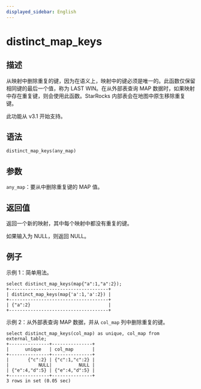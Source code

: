 ```yaml
---
displayed_sidebar: English
---
```


# distinct_map_keys

## 描述

从映射中删除重复的键，因为在语义上，映射中的键必须是唯一的。此函数仅保留相同键的最后一个值，称为 LAST WIN。在从外部表查询 MAP 数据时，如果映射中存在重复键，则会使用此函数。StarRocks 内部表会在地图中原生移除重复键。

此功能从 v3.1 开始支持。

## 语法

```Haskell
distinct_map_keys(any_map)
```

## 参数

`any_map`：要从中删除重复键的 MAP 值。

## 返回值

返回一个新的映射，其中每个映射中都没有重复的键。

如果输入为 NULL，则返回 NULL。

## 例子

示例 1：简单用法。

```plain
select distinct_map_keys(map{"a":1,"a":2});
+-------------------------------------+
| distinct_map_keys(map{'a':1,'a':2}) |
+-------------------------------------+
| {"a":2}                             |
+-------------------------------------+
```

示例 2：从外部表查询 MAP 数据，并从 `col_map` 列中删除重复的键。

```plain
select distinct_map_keys(col_map) as unique, col_map from external_table;
+---------------+---------------+
|      unique   | col_map       |
+---------------+---------------+
|       {"c":2} | {"c":1,"c":2} |
|           NULL|          NULL |
| {"e":4,"d":5} | {"e":4,"d":5} |
+---------------+---------------+
3 rows in set (0.05 sec)
```